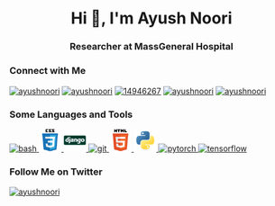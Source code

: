<h1 align="center">Hi 👋, I'm Ayush Noori</h1>
<h3 align="center">Researcher at MassGeneral Hospital</h3>

<h3 align="left">Connect with Me</h3>
<p align="left">
<a href="https://twitter.com/ayushnoori" target="blank"><img align="center" src="https://cdn.jsdelivr.net/npm/simple-icons@3.0.1/icons/twitter.svg" alt="ayushnoori" height="30" width="40" /></a>
<a href="https://linkedin.com/in/ayushnoori" target="blank"><img align="center" src="https://cdn.jsdelivr.net/npm/simple-icons@3.0.1/icons/linkedin.svg" alt="ayushnoori" height="30" width="40" /></a>
<a href="https://stackoverflow.com/users/14946267" target="blank"><img align="center" src="https://cdn.jsdelivr.net/npm/simple-icons@3.0.1/icons/stackoverflow.svg" alt="14946267" height="30" width="40" /></a>
<a href="https://fb.com/ayushnoori" target="blank"><img align="center" src="https://cdn.jsdelivr.net/npm/simple-icons@3.0.1/icons/facebook.svg" alt="ayushnoori" height="30" width="40" /></a>
<a href="https://instagram.com/ayushnoori" target="blank"><img align="center" src="https://cdn.jsdelivr.net/npm/simple-icons@3.0.1/icons/instagram.svg" alt="ayushnoori" height="30" width="40" /></a>
</p>

<h3 align="left">Some Languages and Tools</h3>
<p align="left"> <a href="https://www.gnu.org/software/bash/" target="_blank"> <img src="https://www.vectorlogo.zone/logos/gnu_bash/gnu_bash-icon.svg" alt="bash" width="40" height="40"/> </a> <a href="https://www.w3schools.com/css/" target="_blank"> <img src="https://raw.githubusercontent.com/devicons/devicon/master/icons/css3/css3-original-wordmark.svg" alt="css3" width="40" height="40"/> </a> <a href="https://www.djangoproject.com/" target="_blank"> <img src="https://raw.githubusercontent.com/devicons/devicon/master/icons/django/django-original.svg" alt="django" width="40" height="40"/> </a> <a href="https://git-scm.com/" target="_blank"> <img src="https://www.vectorlogo.zone/logos/git-scm/git-scm-icon.svg" alt="git" width="40" height="40"/> </a> <a href="https://www.w3.org/html/" target="_blank"> <img src="https://raw.githubusercontent.com/devicons/devicon/master/icons/html5/html5-original-wordmark.svg" alt="html5" width="40" height="40"/> </a> <a href="https://www.python.org" target="_blank"> <img src="https://raw.githubusercontent.com/devicons/devicon/master/icons/python/python-original.svg" alt="python" width="40" height="40"/> </a> <a href="https://pytorch.org/" target="_blank"> <img src="https://www.vectorlogo.zone/logos/pytorch/pytorch-icon.svg" alt="pytorch" width="40" height="40"/> </a> <a href="https://www.tensorflow.org" target="_blank"> <img src="https://www.vectorlogo.zone/logos/tensorflow/tensorflow-icon.svg" alt="tensorflow" width="40" height="40"/> </a> </p>

<h3 align="left">Follow Me on Twitter</h3>
<p align="left"> <a href="https://twitter.com/ayushnoori" target="blank"><img src="https://img.shields.io/twitter/follow/ayushnoori?logo=twitter&style=for-the-badge" alt="ayushnoori" /></a> </p>